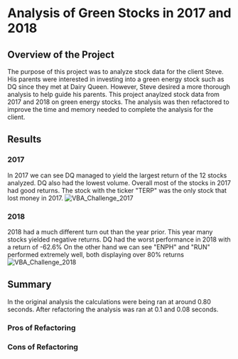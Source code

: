 # Analysis of Green Stocks in 2017 and 2018

## Overview of the Project
  The purpose of this project was to analyze stock data for the client Steve.
  His parents were interested in investing into a green energy stock such as DQ since they met at Dairy Queen.
  However, Steve desired a more thorough analysis to help guide his parents.
  This project anaylzed stock data from 2017 and 2018 on green energy stocks.
  The analysis was then refactored to improve the time and memory needed to complete the analysis for the client.

## Results

### 2017

In 2017 we can see DQ managed to yield the largest return of the 12 stocks analyzed.
DQ also had the lowest volume.
Overall most of the stocks in 2017 had good returns.
The stock with the ticker "TERP" was the only stock that lost money in 2017. 
![VBA_Challenge_2017](https://user-images.githubusercontent.com/96553988/149702577-fe7192b8-aad7-4bba-b962-0ddd8a84043b.PNG)

### 2018

2018 had a much different turn out than the year prior.
This year many stocks yielded negative returns. 
DQ had the worst performance in 2018 with a return of -62.6%
On the other hand we can see "ENPH" and "RUN" performed extremely well, both displaying over 80% returns
![VBA_Challenge_2018](https://user-images.githubusercontent.com/96553988/149702588-4aa8ec27-c383-4270-bdc0-742aecbd6fe2.PNG)

## Summary

In the original analysis the calculations were being ran at around 0.80 seconds.
After refactoring the analysis was ran at 0.1 and 0.08 seconds. 

### Pros of Refactoring

### Cons of Refactoring
